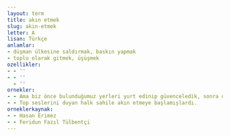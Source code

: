 ```yaml
---
layout: term
title: akın etmek
slug: akin-etmek
letter: A
lisan: Türkçe
anlamlar:
- düşman ülkesine saldırmak, baskın yapmak
- toplu olarak gitmek, üşüşmek
ozellikler:
- - ''
- - ''
  - ''
ornekler:
- - Ama biz önce bulunduğumuz yerleri yurt edinip güvenceledik, sonra da hep kuzeye doğru akın ettik...
- - Top seslerini duyan halk sahile akın etmeye başlamışlardı.
orneklerkaynak:
- - Hasan Erimez
- - Feridun Fazıl Tülbentçi
---
```

